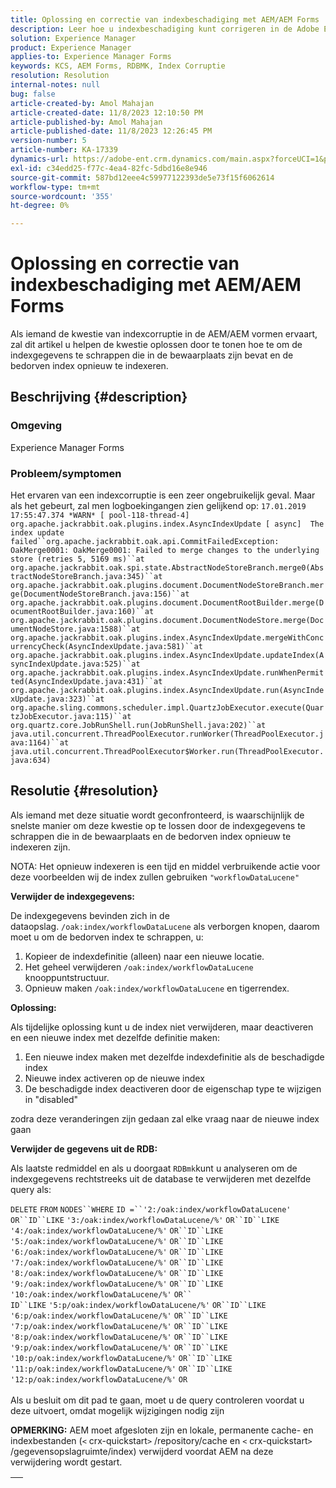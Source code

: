 ```yaml
---
title: Oplossing en correctie van indexbeschadiging met AEM/AEM Forms
description: Leer hoe u indexbeschadiging kunt corrigeren in de Adobe Experience Forms. Verwijder de indexgegevens die zich in de opslagplaats bevinden en herdex de beschadigde index.
solution: Experience Manager
product: Experience Manager
applies-to: Experience Manager Forms
keywords: KCS, AEM Forms, RDBMK, Index Corruptie
resolution: Resolution
internal-notes: null
bug: false
article-created-by: Amol Mahajan
article-created-date: 11/8/2023 12:10:50 PM
article-published-by: Amol Mahajan
article-published-date: 11/8/2023 12:26:45 PM
version-number: 5
article-number: KA-17339
dynamics-url: https://adobe-ent.crm.dynamics.com/main.aspx?forceUCI=1&pagetype=entityrecord&etn=knowledgearticle&id=de7689d8-2f7e-ee11-8179-6045bd006704
exl-id: c34edd25-f77c-4ea4-82fc-5dbd16e8e946
source-git-commit: 587bd12eee4c59977122393de5e73f15f6062614
workflow-type: tm+mt
source-wordcount: '355'
ht-degree: 0%

---
```


# Oplossing en correctie van indexbeschadiging met AEM/AEM Forms


Als iemand de kwestie van indexcorruptie in de AEM/AEM vormen ervaart, zal dit artikel u helpen de kwestie oplossen door te tonen hoe te om de indexgegevens te schrappen die in de bewaarplaats zijn bevat en de bedorven index opnieuw te indexeren.

## Beschrijving {#description}


### <b>Omgeving</b>

Experience Manager Forms



### <b>Probleem/symptomen</b>

Het ervaren van een indexcorruptie is een zeer ongebruikelijk geval. Maar als het gebeurt, zal men logboekingangen zien gelijkend op:
`17.01.2019 17:55:47.374 *WARN* [ pool-118-thread-4]  org.apache.jackrabbit.oak.plugins.index.AsyncIndexUpdate [ async]  The index update failed``org.apache.jackrabbit.oak.api.CommitFailedException: OakMerge0001: OakMerge0001: Failed to merge changes to the underlying store (retries 5, 5169 ms)``at org.apache.jackrabbit.oak.spi.state.AbstractNodeStoreBranch.merge0(AbstractNodeStoreBranch.java:345)``at org.apache.jackrabbit.oak.plugins.document.DocumentNodeStoreBranch.merge(DocumentNodeStoreBranch.java:156)``at org.apache.jackrabbit.oak.plugins.document.DocumentRootBuilder.merge(DocumentRootBuilder.java:160)``at org.apache.jackrabbit.oak.plugins.document.DocumentNodeStore.merge(DocumentNodeStore.java:1588)``at org.apache.jackrabbit.oak.plugins.index.AsyncIndexUpdate.mergeWithConcurrencyCheck(AsyncIndexUpdate.java:581)``at org.apache.jackrabbit.oak.plugins.index.AsyncIndexUpdate.updateIndex(AsyncIndexUpdate.java:525)``at org.apache.jackrabbit.oak.plugins.index.AsyncIndexUpdate.runWhenPermitted(AsyncIndexUpdate.java:431)``at org.apache.jackrabbit.oak.plugins.index.AsyncIndexUpdate.run(AsyncIndexUpdate.java:323)``at org.apache.sling.commons.scheduler.impl.QuartzJobExecutor.execute(QuartzJobExecutor.java:115)``at org.quartz.core.JobRunShell.run(JobRunShell.java:202)``at java.util.concurrent.ThreadPoolExecutor.runWorker(ThreadPoolExecutor.java:1164)``at java.util.concurrent.ThreadPoolExecutor$Worker.run(ThreadPoolExecutor.java:634)`

## Resolutie {#resolution}


Als iemand met deze situatie wordt geconfronteerd, is waarschijnlijk de snelste manier om deze kwestie op te lossen door de indexgegevens te schrappen die in de bewaarplaats en de bedorven index opnieuw te indexeren zijn.

NOTA: Het opnieuw indexeren is een tijd en middel verbruikende actie voor deze voorbeelden wij de index zullen gebruiken `"workflowDataLucene"`

<b>Verwijder de indexgegevens: </b>

De indexgegevens bevinden zich in de dataopslag. `/oak:index/workflowDataLucene` als verborgen knopen, daarom moet u om de bedorven index te schrappen, u:

1. Kopieer de indexdefinitie (alleen) naar een nieuwe locatie.
2. Het geheel verwijderen `/oak:index/workflowDataLucene` knooppuntstructuur.
3. Opnieuw maken `/oak:index/workflowDataLucene` en tigerrendex.


<b>Oplossing:</b>

Als tijdelijke oplossing kunt u de index niet verwijderen, maar deactiveren en een nieuwe index met dezelfde definitie maken:

1. Een nieuwe index maken met dezelfde indexdefinitie als de beschadigde index
2. Nieuwe index activeren op de nieuwe index
3. De beschadigde index deactiveren door de eigenschap type te wijzigen in &quot;disabled&quot;


zodra deze veranderingen zijn gedaan zal elke vraag naar de nieuwe index gaan

<b>Verwijder de gegevens uit de RDB:</b>

Als laatste redmiddel en als u doorgaat `RDBmk`kunt u analyseren om de indexgegevens rechtstreeks uit de database te verwijderen met dezelfde query als:

`DELETE` `FROM` `NODES``WHERE`
`ID =``'2:/oak:index/workflowDataLucene'` `OR``ID``LIKE` `'3:/oak:index/workflowDataLucene/%'` `OR``ID``LIKE` `'4:/oak:index/workflowDataLucene/%'` `OR``ID``LIKE` `'5:/oak:index/workflowDataLucene/%'` `OR``ID``LIKE` `'6:/oak:index/workflowDataLucene/%'` `OR``ID``LIKE` `'7:/oak:index/workflowDataLucene/%'` `OR``ID``LIKE` `'8:/oak:index/workflowDataLucene/%'` `OR``ID``LIKE` `'9:/oak:index/workflowDataLucene/%'` `OR``ID``LIKE` `'10:/oak:index/workflowDataLucene/%'` `OR`` ` <br>`ID``LIKE` `'5:p/oak:index/workflowDataLucene/%'` `OR``ID``LIKE` `'6:p/oak:index/workflowDataLucene/%'` `OR``ID``LIKE` `'7:p/oak:index/workflowDataLucene/%'` `OR``ID``LIKE` `'8:p/oak:index/workflowDataLucene/%'` `OR``ID``LIKE` `'9:p/oak:index/workflowDataLucene/%'` `OR``ID``LIKE` `'10:p/oak:index/workflowDataLucene/%'` `OR``ID``LIKE` `'11:p/oak:index/workflowDataLucene/%'` `OR``ID``LIKE` `'12:p/oak:index/workflowDataLucene/%'` `OR`<br> <br>
Als u besluit om dit pad te gaan, moet u de query controleren voordat u deze uitvoert, omdat mogelijk wijzigingen nodig zijn

<b>OPMERKING:</b> AEM moet afgesloten zijn en lokale, permanente cache- en indexbestanden (`<` crx-quickstart`>` /repository/cache en `<` crx-quickstart`>` /gegevensopslagruimte/index) verwijderd voordat AEM na deze verwijdering wordt gestart.


|   |
| --- |
